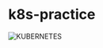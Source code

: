 # k8s-practice
![KUBERNETES](https://upload.wikimedia.org/wikipedia/commons/thumb/3/39/Kubernetes_logo_without_workmark.svg/1920px-Kubernetes_logo_without_workmark.svg.png)
